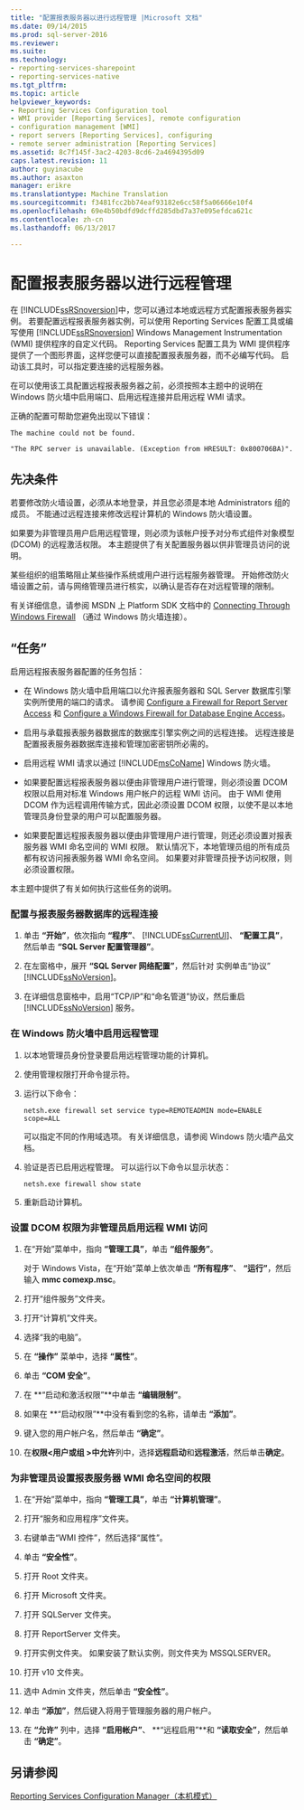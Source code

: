 ```yaml
---
title: "配置报表服务器以进行远程管理 |Microsoft 文档"
ms.date: 09/14/2015
ms.prod: sql-server-2016
ms.reviewer: 
ms.suite: 
ms.technology:
- reporting-services-sharepoint
- reporting-services-native
ms.tgt_pltfrm: 
ms.topic: article
helpviewer_keywords:
- Reporting Services Configuration tool
- WMI provider [Reporting Services], remote configuration
- configuration management [WMI]
- report servers [Reporting Services], configuring
- remote server administration [Reporting Services]
ms.assetid: 8c7f145f-3ac2-4203-8cd6-2a4694395d09
caps.latest.revision: 11
author: guyinacube
ms.author: asaxton
manager: erikre
ms.translationtype: Machine Translation
ms.sourcegitcommit: f3481fcc2bb74eaf93182e6cc58f5a06666e10f4
ms.openlocfilehash: 69e4b50bdfd9dcffd285dbd7a37e095efdca621c
ms.contentlocale: zh-cn
ms.lasthandoff: 06/13/2017

---
```

# <a name="configure-a-report-server-for-remote-administration"></a>配置报表服务器以进行远程管理
  在 [!INCLUDE[ssRSnoversion](../../includes/ssrsnoversion-md.md)]中，您可以通过本地或远程方式配置报表服务器实例。 若要配置远程报表服务器实例，可以使用 Reporting Services 配置工具或编写使用 [!INCLUDE[ssRSnoversion](../../includes/ssrsnoversion-md.md)] Windows Management Instrumentation (WMI) 提供程序的自定义代码。 Reporting Services 配置工具为 WMI 提供程序提供了一个图形界面，这样您便可以直接配置报表服务器，而不必编写代码。 启动该工具时，可以指定要连接的远程服务器。  
  
 在可以使用该工具配置远程报表服务器之前，必须按照本主题中的说明在 Windows 防火墙中启用端口、启用远程连接并启用远程 WMI 请求。  
  
 正确的配置可帮助您避免出现以下错误：  
  
 `The machine could not be found.`  
  
 `"The RPC server is unavailable. (Exception from HRESULT: 0x800706BA)".`  
  
## <a name="prerequisites"></a>先决条件  
 若要修改防火墙设置，必须从本地登录，并且您必须是本地 Administrators 组的成员。 不能通过远程连接来修改远程计算机的 Windows 防火墙设置。  
  
 如果要为非管理员用户启用远程管理，则必须为该帐户授予对分布式组件对象模型 (DCOM) 的远程激活权限。 本主题提供了有关配置服务器以供非管理员访问的说明。  
  
 某些组织的组策略阻止某些操作系统或用户进行远程服务器管理。 开始修改防火墙设置之前，请与网络管理员进行核实，以确认是否存在对远程管理的限制。  
  
 有关详细信息，请参阅 MSDN 上 Platform SDK 文档中的 [Connecting Through Windows Firewall](http://go.microsoft.com/fwlink/?LinkId=63615) （通过 Windows 防火墙连接）。  
  
## <a name="tasks"></a>“任务”  
 启用远程报表服务器配置的任务包括：  
  
-   在 Windows 防火墙中启用端口以允许报表服务器和 SQL Server 数据库引擎实例所使用的端口的请求。  请参阅 [Configure a Firewall for Report Server Access](../../reporting-services/report-server/configure-a-firewall-for-report-server-access.md) 和 [Configure a Windows Firewall for Database Engine Access](../../database-engine/configure-windows/configure-a-windows-firewall-for-database-engine-access.md)。  
  
-   启用与承载报表服务器数据库的数据库引擎实例之间的远程连接。 远程连接是配置报表服务器数据库连接和管理加密密钥所必需的。  
  
-   启用远程 WMI 请求以通过 [!INCLUDE[msCoName](../../includes/msconame-md.md)] Windows 防火墙。  
  
-   如果要配置远程报表服务器以便由非管理用户进行管理，则必须设置 DCOM 权限以启用对标准 Windows 用户帐户的远程 WMI 访问。 由于 WMI 使用 DCOM 作为远程调用传输方式，因此必须设置 DCOM 权限，以使不是以本地管理员身份登录的用户可以配置服务器。  
  
-   如果要配置远程报表服务器以便由非管理用户进行管理，则还必须设置对报表服务器 WMI 命名空间的 WMI 权限。 默认情况下，本地管理员组的所有成员都有权访问报表服务器 WMI 命名空间。 如果要对非管理员授予访问权限，则必须设置权限。  
  
 本主题中提供了有关如何执行这些任务的说明。  
  
### <a name="to-configure-remote-connections-to-the-report-server-database"></a>配置与报表服务器数据库的远程连接  
  
1.  单击 **“开始”**，依次指向 **“程序”**、 [!INCLUDE[ssCurrentUI](../../includes/sscurrentui-md.md)]、 **“配置工具”**，然后单击 **“SQL Server 配置管理器”**。  
  
2.  在左窗格中，展开 **“SQL Server 网络配置”**，然后针对  实例单击“协议” [!INCLUDE[ssNoVersion](../../includes/ssnoversion-md.md)]。  
  
3.  在详细信息窗格中，启用“TCP/IP”和“命名管道”协议，然后重启 [!INCLUDE[ssNoVersion](../../includes/ssnoversion-md.md)] 服务。  
  
### <a name="to-enable-remote-administration-in-windows-firewall"></a>在 Windows 防火墙中启用远程管理  
  
1.  以本地管理员身份登录要启用远程管理功能的计算机。  
  
2.  使用管理权限打开命令提示符。  
  
3.  运行以下命令：  
  
    ```  
    netsh.exe firewall set service type=REMOTEADMIN mode=ENABLE scope=ALL  
    ```  
  
     可以指定不同的作用域选项。 有关详细信息，请参阅 Windows 防火墙产品文档。  
  
4.  验证是否已启用远程管理。 可以运行以下命令以显示状态：  
  
    ```  
    netsh.exe firewall show state  
    ```  
  
5.  重新启动计算机。  
  
### <a name="to-set-dcom-permissions-to-enable-remote-wmi-access-for-non-administrators"></a>设置 DCOM 权限为非管理员启用远程 WMI 访问  
  
1.  在“开始”菜单中，指向 **“管理工具”**，单击 **“组件服务”**。  
  
     对于 Windows Vista，在“开始”菜单上依次单击 **“所有程序”**、 **“运行”**，然后输入 **mmc comexp.msc**。  
  
2.  打开“组件服务”文件夹。  
  
3.  打开“计算机”文件夹。  
  
4.  选择“我的电脑”。  
  
5.  在 **“操作”** 菜单中，选择 **“属性”**。  
  
6.  单击 **“COM 安全”**。  
  
7.  在 **“启动和激活权限”**中单击 **“编辑限制”**。  
  
8.  如果在 **“启动权限”**中没有看到您的名称，请单击 **“添加”**。  
  
9. 键入您的用户帐户名，然后单击 **“确定”**。  
  
10. 在**权限\<用户或组 >**中**允许**列中，选择**远程启动**和**远程激活**，然后单击**确定**。  
  
### <a name="to-set-permissions-on-the-report-server-wmi-namespace-for-non-administrators"></a>为非管理员设置报表服务器 WMI 命名空间的权限  
  
1.  在“开始”菜单中，指向 **“管理工具”**，单击 **“计算机管理”**。  
  
2.  打开“服务和应用程序”文件夹。  
  
3.  右键单击“WMI 控件”，然后选择“属性”。  
  
4.  单击 **“安全性”**。  
  
5.  打开 Root 文件夹。  
  
6.  打开 Microsoft 文件夹。  
  
7.  打开 SQLServer 文件夹。  
  
8.  打开 ReportServer 文件夹。  
  
9. 打开实例文件夹。 如果安装了默认实例，则文件夹为 MSSQLSERVER。  
  
10. 打开 v10 文件夹。  
  
11. 选中 Admin 文件夹，然后单击 **“安全性”**。  
  
12. 单击 **“添加”**，然后键入将用于管理服务器的用户帐户。  
  
13. 在 **“允许”** 列中，选择 **“启用帐户”**、 **“远程启用”**和 **“读取安全”**，然后单击 **“确定”**。  
  
## <a name="see-also"></a>另请参阅  
 [Reporting Services Configuration Manager（本机模式）](../../reporting-services/install-windows/reporting-services-configuration-manager-native-mode.md)  
  
  

